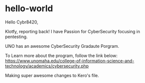 # hello-world

Hello Cybr8420,

Klotfy, reporting back! I have Passion for CyberSecurity focusing in pentesting.

UNO has an awesome CyberSecurity Gradaute Porgram.

To Learn more about the program, follow the link below: 
https://www.unomaha.edu/college-of-information-science-and-technology/academics/cybersecurity.php


Making super awesome changes to Kero's file.